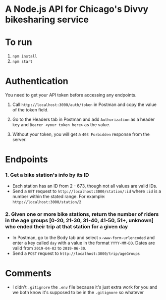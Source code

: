 # A Node.js API for Chicago's Divvy bikesharing service

# To run

1. `npm install`
2. `npm start`

# Authentication

You need to get your API token before accessing any endpoints.

1. Call `http://localhost:3000/auth/token` in Postman and copy the value of the token field.

2. Go to the Headers tab in Postman and add `Authorization` as a header key and `Bearer <your token here>` as the value.

3. Without your token, you will get a `403 Forbidden` response from the server.

# Endpoints

### 1. Get a bike station's info by its ID

- Each station has an ID from 2 - 673, though not all values are valid IDs.
- Send a `GET` request to `http://localhost:3000/station/:id` where `:id` is a number within the stated range. For example: `http://localhost:3000/station/2`

### 2. Given one or more bike stations, return the number of riders in the age groups [0-20, 21-30, 31-40, 41-50, 51+, unknown] who ended their trip at that station for a given day

- In Postman, go to the Body tab and select `x-www-form-urlencoded` and enter a key called `day` with a value in the format `YYYY-MM-DD`. Dates are valid from `2019-04-02` to `2019-06-30`.
- Send a `POST` request to `http://localhost:3000/trip/ageGroups`

# Comments

- I didn't `.gitignore` the `.env` file because it's just extra work for you and we both know it's supposed to be in the `.gitignore` so whatever
